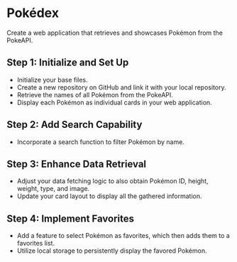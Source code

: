 # Pokédex

Create a web application that retrieves and showcases Pokémon from the PokeAPI.

## Step 1: Initialize and Set Up

- Initialize your base files.
- Create a new repository on GitHub and link it with your local repository.
- Retrieve the names of all Pokémon from the PokeAPI.
- Display each Pokémon as individual cards in your web application.

## Step 2: Add Search Capability

- Incorporate a search function to filter Pokémon by name.

## Step 3: Enhance Data Retrieval

- Adjust your data fetching logic to also obtain Pokémon ID, height, weight, type, and image.
- Update your card layout to display all the gathered information.

## Step 4: Implement Favorites

- Add a feature to select Pokémon as favorites, which then adds them to a favorites list.
- Utilize local storage to persistently display the favored Pokémon.
